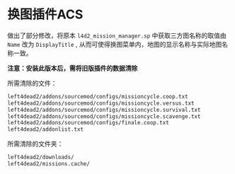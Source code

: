 # 换图插件ACS


做出了部分修改，将原本 `l4d2_mission_manager.sp` 中获取三方图名称的取值由 `Name` 改为 `DisplayTitle` , 从而可使得换图菜单内，地图的显示名称与实际地图名称一致。



**注意：安装此版本后，需将旧版插件的数据清除**

所需清除的文件：

```bash
left4dead2/addons/sourcemod/configs/missioncycle.coop.txt
left4dead2/addons/sourcemod/configs/missioncycle.versus.txt
left4dead2/addons/sourcemod/configs/missioncycle.survival.txt
left4dead2/addons/sourcemod/configs/missioncycle.scavenge.txt
left4dead2/addons/sourcemod/configs/finale.coop.txt
left4dead2/addonlist.txt
```

所需清除的文件夹：

```bash
left4dead2/downloads/
left4dead2/missions.cache/
```

